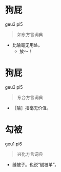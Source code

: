 # 狗屁
geu3 pi5
> 如东方言词典
- 比喻毫无用处。
  - 放～！

# 狗屁
geu3 pi5
> 东台方言词典
- ［喻］指毫无价值。

# 勾被
geu1 pi6
> 兴化方言词典
- 缝被子。也说“絾被单”。
